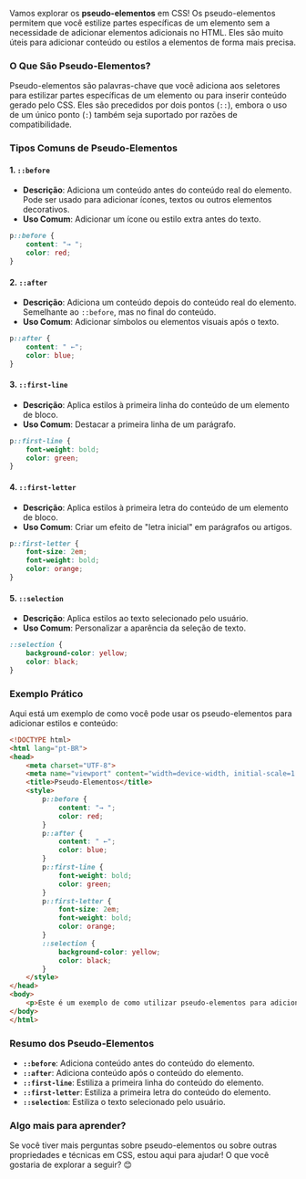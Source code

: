 Vamos explorar os **pseudo-elementos** em CSS! Os pseudo-elementos permitem que você estilize partes específicas de um elemento sem a necessidade de adicionar elementos adicionais no HTML. Eles são muito úteis para adicionar conteúdo ou estilos a elementos de forma mais precisa.

### O Que São Pseudo-Elementos?

Pseudo-elementos são palavras-chave que você adiciona aos seletores para estilizar partes específicas de um elemento ou para inserir conteúdo gerado pelo CSS. Eles são precedidos por dois pontos (`::`), embora o uso de um único ponto (`:`) também seja suportado por razões de compatibilidade.

### Tipos Comuns de Pseudo-Elementos

#### 1. **`::before`**

- **Descrição**: Adiciona um conteúdo antes do conteúdo real do elemento. Pode ser usado para adicionar ícones, textos ou outros elementos decorativos.
- **Uso Comum**: Adicionar um ícone ou estilo extra antes do texto.

```css
p::before {
    content: "→ ";
    color: red;
}
```

#### 2. **`::after`**

- **Descrição**: Adiciona um conteúdo depois do conteúdo real do elemento. Semelhante ao `::before`, mas no final do conteúdo.
- **Uso Comum**: Adicionar símbolos ou elementos visuais após o texto.

```css
p::after {
    content: " ←";
    color: blue;
}
```

#### 3. **`::first-line`**

- **Descrição**: Aplica estilos à primeira linha do conteúdo de um elemento de bloco.
- **Uso Comum**: Destacar a primeira linha de um parágrafo.

```css
p::first-line {
    font-weight: bold;
    color: green;
}
```

#### 4. **`::first-letter`**

- **Descrição**: Aplica estilos à primeira letra do conteúdo de um elemento de bloco.
- **Uso Comum**: Criar um efeito de "letra inicial" em parágrafos ou artigos.

```css
p::first-letter {
    font-size: 2em;
    font-weight: bold;
    color: orange;
}
```

#### 5. **`::selection`**

- **Descrição**: Aplica estilos ao texto selecionado pelo usuário.
- **Uso Comum**: Personalizar a aparência da seleção de texto.

```css
::selection {
    background-color: yellow;
    color: black;
}
```

### Exemplo Prático

Aqui está um exemplo de como você pode usar os pseudo-elementos para adicionar estilos e conteúdo:

```html
<!DOCTYPE html>
<html lang="pt-BR">
<head>
    <meta charset="UTF-8">
    <meta name="viewport" content="width=device-width, initial-scale=1.0">
    <title>Pseudo-Elementos</title>
    <style>
        p::before {
            content: "→ ";
            color: red;
        }
        p::after {
            content: " ←";
            color: blue;
        }
        p::first-line {
            font-weight: bold;
            color: green;
        }
        p::first-letter {
            font-size: 2em;
            font-weight: bold;
            color: orange;
        }
        ::selection {
            background-color: yellow;
            color: black;
        }
    </style>
</head>
<body>
    <p>Este é um exemplo de como utilizar pseudo-elementos para adicionar conteúdo e estilos aos elementos HTML.</p>
</body>
</html>
```

### Resumo dos Pseudo-Elementos

- **`::before`**: Adiciona conteúdo antes do conteúdo do elemento.
- **`::after`**: Adiciona conteúdo após o conteúdo do elemento.
- **`::first-line`**: Estiliza a primeira linha do conteúdo do elemento.
- **`::first-letter`**: Estiliza a primeira letra do conteúdo do elemento.
- **`::selection`**: Estiliza o texto selecionado pelo usuário.

### Algo mais para aprender?

Se você tiver mais perguntas sobre pseudo-elementos ou sobre outras propriedades e técnicas em CSS, estou aqui para ajudar! O que você gostaria de explorar a seguir? 😊